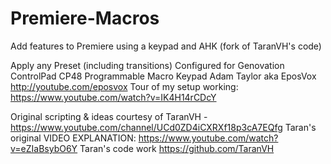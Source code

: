 # Premiere-Macros
Add features to Premiere using a keypad and AHK (fork of TaranVH's code)

Apply any Preset (including transitions)
Configured for Genovation ControlPad CP48 Programmable Macro Keypad
Adam Taylor aka EposVox http://youtube.com/eposvox
Tour of my setup working: https://www.youtube.com/watch?v=IK4H14rCDcY

Original scripting & ideas courtesy of TaranVH - https://www.youtube.com/channel/UCd0ZD4iCXRXf18p3cA7EQfg
Taran's original VIDEO EXPLANATION:   https://www.youtube.com/watch?v=eZIaBsybO6Y
Taran's code work https://github.com/TaranVH
